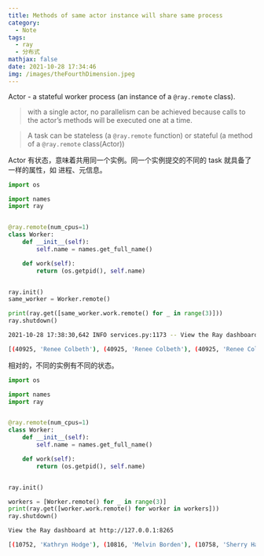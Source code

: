 ```yaml
---
title: Methods of same actor instance will share same process
category:
  - Note
tags:
  - ray
  - 分布式
mathjax: false
date: 2021-10-28 17:34:46
img: /images/theFourthDimension.jpeg
---
```


Actor - a stateful worker process (an instance of a `@ray.remote` class).

<!--more-->

> with a single actor, no parallelism can be achieved because calls to the actor’s methods will be executed one at a time.

> A task can be stateless (a `@ray.remote` function) or stateful (a method of a `@ray.remote` class(Actor))

Actor 有状态，意味着共用同一个实例。同一个实例提交的不同的 task 就具备了一样的属性，如 进程、元信息。

```python
import os

import names
import ray


@ray.remote(num_cpus=1)
class Worker:
    def __init__(self):
        self.name = names.get_full_name()

    def work(self):
        return (os.getpid(), self.name)


ray.init()
same_worker = Worker.remote()

print(ray.get([same_worker.work.remote() for _ in range(3)]))
ray.shutdown()
```

```bash
2021-10-28 17:38:30,642 INFO services.py:1173 -- View the Ray dashboard at http://127.0.0.1:8265

[(40925, 'Renee Colbeth'), (40925, 'Renee Colbeth'), (40925, 'Renee Colbeth')]
```

相对的，不同的实例有不同的状态。

```python
import os

import names
import ray


@ray.remote(num_cpus=1)
class Worker:
    def __init__(self):
        self.name = names.get_full_name()

    def work(self):
        return (os.getpid(), self.name)


ray.init()

workers = [Worker.remote() for _ in range(3)]
print(ray.get([worker.work.remote() for worker in workers]))
ray.shutdown()

```

```bash
View the Ray dashboard at http://127.0.0.1:8265

[(10752, 'Kathryn Hodge'), (10816, 'Melvin Borden'), (10758, 'Sherry Hampshire')]
```
